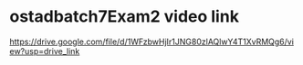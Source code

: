 # ostadbatch7Exam2 video link

https://drive.google.com/file/d/1WFzbwHjIr1JNG80zlAQlwY4T1XvRMQg6/view?usp=drive_link
